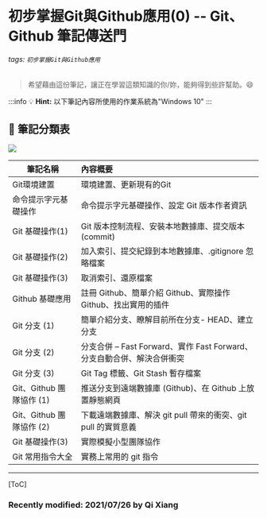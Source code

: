# 初步掌握Git與Github應用(0) -- Git、Github 筆記傳送門

###### tags: `初步掌握Git與Github應用`

> 希望藉由這份筆記，讓正在學習這類知識的你/妳，能夠得到些許幫助。:smile: 

:::info
:bulb: **Hint:** 以下筆記內容所使用的作業系統為"Windows 10"
::: 

## :memo: 筆記分類表

![](https://img.4gamers.com.tw/ckfinder/images/daniel/portal/orange%20box%20portal.jpg)

|     筆記名稱     |     內容概要         |
| ----------------- |:---------------------|
|    Git環境建置  | 環境建置、更新現有的Git |
|  命令提示字元基礎操作   |命令提示字元基礎操作、設定 Git 版本作者資訊 |
|    Git 基礎操作(1)  | Git 版本控制流程、安裝本地數據庫、提交版本 (commit)|
|    Git 基礎操作(2)  | 加入索引、提交紀錄到本地數據庫、.gitignore 忽略檔案 |
|    Git 基礎操作(3)  | 取消索引、還原檔案 |
|    Github 基礎應用  | 註冊 Github、簡單介紹 Github、實際操作 Github、找出實用的插件 |
|    Git 分支 (1)  | 簡單介紹分支、瞭解目前所在分支- HEAD、建立分支 |
|    Git 分支 (2)  | 分支合併 – Fast Forward、實作 Fast Forward、分支自動合併、解決合併衝突 |
|    Git 分支 (3)  | Git Tag 標籤、Git Stash 暫存檔案 |
|    Git、Github 團隊協作 (1)  | 推送分支到遠端數據庫 (Github)、在 Github 上放置靜態網頁|
|    Git、Github 團隊協作 (2) | 下載遠端數據庫、解決 git pull 帶來的衝突、git pull 的實質意義 |
|    Git 基礎操作(3)  | 實際模擬小型團隊協作 |
| Git 常用指令大全 | 實務上常用的 git 指令 |

---

[ToC]

### Recently modified: 2021/07/26 by Qi Xiang



